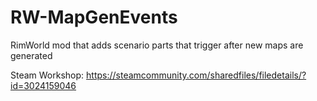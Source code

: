 # RW-MapGenEvents
RimWorld mod that adds scenario parts that trigger after new maps are generated

Steam Workshop: https://steamcommunity.com/sharedfiles/filedetails/?id=3024159046
